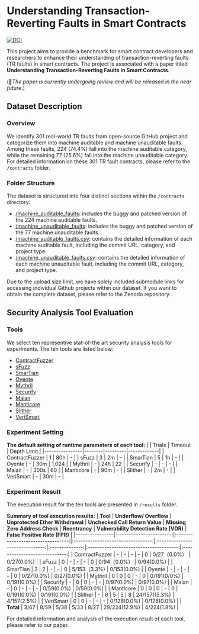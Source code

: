 # Understanding Transaction-Reverting Faults in Smart Contracts
[![DOI](https://zenodo.org/badge/DOI/10.5281/zenodo.11889080.svg)](https://doi.org/10.5281/zenodo.11889080)

This project aims to provide a benchmark for smart contract developers and researchers to enhance their understanding of transaction-reverting faults (TR faults) in smart contracts.
The project is associated with a paper titled <b>Understanding Transaction-Reverting Faults in Smart Contracts</b>.

(🌟<i>The paper is currently undergoing review and will be released in the near future</i>.)


## Dataset Description 
### Overview
We identify 301 real-world TR faults from open-source GitHub project and categorize them into machine auditable and machine unauditable faults. 
Among these faults, 224 (74.4%) fall into the machine auditable category, while the remaining 77 (25.6%) fall into the machine unauditable category. For detailed information on these 301 TR fault contracts, please refer to the `/contracts` folder.

### Folder Structure
The dataset is structured into four distinct sections within the `/contracts` directory:
+ [/machine_auditable_faults](/contracts/machine_auditable_faults): includes the buggy and patched version of the 224 machine auditable faults.
+ [/machine_unauditable_faults](/contracts/machine_unauditable_faults): includes the buggy and patched version of the 77 machine unauditable faults.
+ [/machine_auditable_faults.csv](/contracts/machine_auditable_faults.csv): contains the detailed information of each machine auditable fault, including the commit URL, category, and project type.
+ [/machine_unauditable_faults.csv](/contracts/machine_unauditable_faults.csv): contains the detailed information of each machine unauditable fault, including the commit URL, category, and project type.

Due to the upload size limit, we have solely included submodule links for accessing individual Github projects within our dataset. If you want to obtain the complete dataset, please refer to the Zenodo repository.


## Security Analysis Tool Evaluation
### Tools
We select ten representive stat-of-the art security analysis tools for experiments. The ten tools are listed below:
* [ContractFuzzer](https://github.com/gongbell/ContractFuzzer)
* [sFuzz](https://github.com/duytai/sFuzz)
* [SmarTian](https://github.com/SoftSec-KAIST/Smartian)
* [Oyente](https://github.com/enzymefinance/oyente)
* [Mythril](https://github.com/ConsenSys/mythril)
* [Securify](https://github.com/eth-sri/securify)
* [Maian](https://github.com/ivicanikolicsg/MAIAN)
* [Manticore](https://github.com/trailofbits/manticore)
* [Slither](https://github.com/crytic/slither)
* [VeriSmart](https://github.com/kupl/VeriSmart-public)

### Experiment Setting
 
**The default setting of runtime parameters of each tool:**
|                | Trials | Timeout | Depth Limit |
|----------------|--------|---------|-------------|
| ContractFuzzer | 1      | 80h     | -           |
| sFuzz          | 3      | 2m      | -           |
| SmarTian       | 5      | 1h      | -          |
| Oyente         | -      | 30m     | 1,024       |
| Mythril        | -      | 24h     | 22          |
| Securify       | -      | -       | -           |
| Maian          | -      | 300s    | 60          |
| Manticore      | -      | 90m     | -           |
| Slither        | -      | 2m      | -           |
| VeriSmart      | -      | 30m     | -           |


### Experiment Result
The execution result for the ten tools are presented in `/results` folder.

**Summary of tool execution results:**
| **Tool**       | **Underflow/ Overflow** | **Unprotected Ether  Withdrawal** | **Unchecked Call  Return Value** | **Missing Zero  Address Check** | **Reentrancy** | **Vulnerability Detection Rate (VDR)** | **False Positive Rate (FPR)** |
|----------------|:-----------------------:|:---------------------------------:|:---------------------------------:|:-------------------------------:|:--------------:|:--------------------------------------:|:-----------------------------:|
| ContractFuzzer |            -            |                 -                 |                 -                 |                -                |        0       |              0/27（0.0%）              |           0/27(0.0%)          |
| sFuzz          |            0            |                 -                 |                 -                 |                -                |        0       |              0/94（0.0%）              |           0/94(0.0%)          |
| SmarTian       |            3            |                 2                 |                 -                 |                -                |        0       |              5/153（3.3%)              |          0/153(0.0%)          |
| Oyente         |            -            |                 -                 |                 -                 |                -                |        0       |               0/27(0.0%)               |           0/27(0.0%)          |
| Mythril        |            0            |                 0                 |                 0                 |                -                |        0       |               0/191(0/0%)              |          0/191(0.0%)          |
| Securify       |            -            |                 0                 |                 0                 |                -                |        -       |               0/97(0.0%)               |           0/97(0.0%)          |
| Maian          |            -            |                 0                 |                 -                 |                -                |        -       |               0/59(0.0%)               |           0/59(0.0%)          |
| Manticore      |            0            |                 0                 |                 0                 |                -                |        0       |               0/191(0.0%)              |          0/191(0.0%)          |
| Slither        |            -            |                 6                 |                 5                 |                5                |        8       |              24/157(15.3%)             |          4/157(2.5%)          |
| VeriSmart      |            0            |                 0                 |                 -                 |                -                |        -       |               0/126(0.0%)              |          0/126(0.0%)          |
| **Total**      |           3/67          |                8/59               |                5/38               |               5/33              |      8/27      |              29/224(12.9%)             |          4/224(1.8%)          |

For detailed information and analysis of the execution result of each tool, please refer to our paper. 
